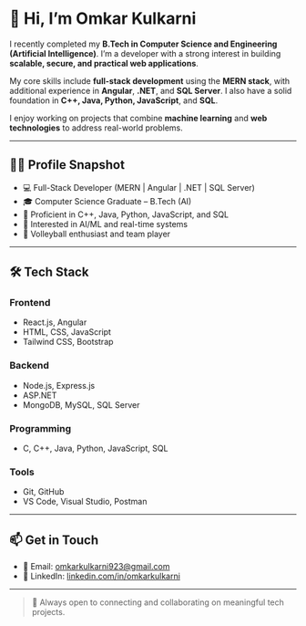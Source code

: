 # 👋 Hi, I’m Omkar Kulkarni

I recently completed my **B.Tech in Computer Science and Engineering (Artificial Intelligence)**. I’m a developer with a strong interest in building **scalable, secure, and practical web applications**.

My core skills include **full-stack development** using the **MERN stack**, with additional experience in **Angular**, **.NET**, and **SQL Server**. I also have a solid foundation in **C++, Java, Python, JavaScript**, and **SQL**.

I enjoy working on projects that combine **machine learning** and **web technologies** to address real-world problems.

---

## **🧑‍💻 Profile Snapshot**

- 💻 Full-Stack Developer (MERN | Angular | .NET | SQL Server)
- 🎓 Computer Science Graduate – B.Tech (AI)
- 🧠 Proficient in C++, Java, Python, JavaScript, and SQL
- 🤖 Interested in AI/ML and real-time systems
- 🏐 Volleyball enthusiast and team player

---

## **🛠️ Tech Stack**

### **Frontend**
- React.js, Angular  
- HTML, CSS, JavaScript  
- Tailwind CSS, Bootstrap

### **Backend**
- Node.js, Express.js  
- ASP.NET  
- MongoDB, MySQL, SQL Server

### **Programming**
- C, C++, Java, Python, JavaScript, SQL

### **Tools**
- Git, GitHub  
- VS Code, Visual Studio, Postman

---

## **📫 Get in Touch**

- 📧 Email: [omkarkulkarni923@gmail.com](mailto:omkarkulkarni923@gmail.com)
- 💼 LinkedIn: [linkedin.com/in/omkarkulkarni](https://www.linkedin.com/in/omkarkulkarni/)

---

> 🤝 Always open to connecting and collaborating on meaningful tech projects.
